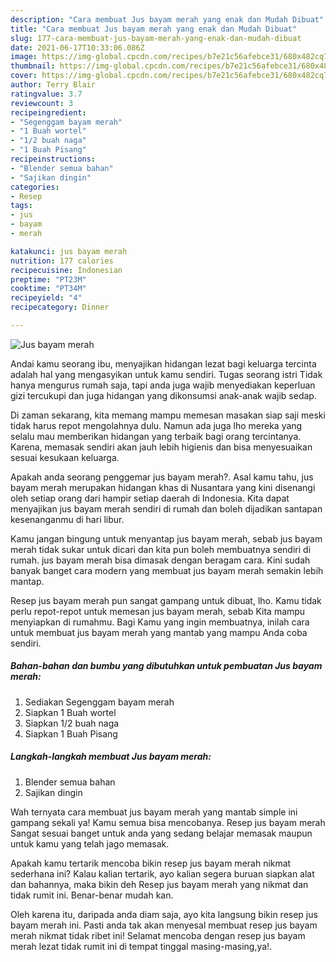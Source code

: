```yaml
---
description: "Cara membuat Jus bayam merah yang enak dan Mudah Dibuat"
title: "Cara membuat Jus bayam merah yang enak dan Mudah Dibuat"
slug: 177-cara-membuat-jus-bayam-merah-yang-enak-dan-mudah-dibuat
date: 2021-06-17T10:33:06.086Z
image: https://img-global.cpcdn.com/recipes/b7e21c56afebce31/680x482cq70/jus-bayam-merah-foto-resep-utama.jpg
thumbnail: https://img-global.cpcdn.com/recipes/b7e21c56afebce31/680x482cq70/jus-bayam-merah-foto-resep-utama.jpg
cover: https://img-global.cpcdn.com/recipes/b7e21c56afebce31/680x482cq70/jus-bayam-merah-foto-resep-utama.jpg
author: Terry Blair
ratingvalue: 3.7
reviewcount: 3
recipeingredient:
- "Segenggam bayam merah"
- "1 Buah wortel"
- "1/2 buah naga"
- "1 Buah Pisang"
recipeinstructions:
- "Blender semua bahan"
- "Sajikan dingin"
categories:
- Resep
tags:
- jus
- bayam
- merah

katakunci: jus bayam merah 
nutrition: 177 calories
recipecuisine: Indonesian
preptime: "PT23M"
cooktime: "PT34M"
recipeyield: "4"
recipecategory: Dinner

---
```



![Jus bayam merah](https://img-global.cpcdn.com/recipes/b7e21c56afebce31/680x482cq70/jus-bayam-merah-foto-resep-utama.jpg)

Andai kamu seorang ibu, menyajikan hidangan lezat bagi keluarga tercinta adalah hal yang mengasyikan untuk kamu sendiri. Tugas seorang istri Tidak hanya mengurus rumah saja, tapi anda juga wajib menyediakan keperluan gizi tercukupi dan juga hidangan yang dikonsumsi anak-anak wajib sedap.

Di zaman  sekarang, kita memang mampu memesan masakan siap saji meski tidak harus repot mengolahnya dulu. Namun ada juga lho mereka yang selalu mau memberikan hidangan yang terbaik bagi orang tercintanya. Karena, memasak sendiri akan jauh lebih higienis dan bisa menyesuaikan sesuai kesukaan keluarga. 



Apakah anda seorang penggemar jus bayam merah?. Asal kamu tahu, jus bayam merah merupakan hidangan khas di Nusantara yang kini disenangi oleh setiap orang dari hampir setiap daerah di Indonesia. Kita dapat menyajikan jus bayam merah sendiri di rumah dan boleh dijadikan santapan kesenanganmu di hari libur.

Kamu jangan bingung untuk menyantap jus bayam merah, sebab jus bayam merah tidak sukar untuk dicari dan kita pun boleh membuatnya sendiri di rumah. jus bayam merah bisa dimasak dengan beragam cara. Kini sudah banyak banget cara modern yang membuat jus bayam merah semakin lebih mantap.

Resep jus bayam merah pun sangat gampang untuk dibuat, lho. Kamu tidak perlu repot-repot untuk memesan jus bayam merah, sebab Kita mampu menyiapkan di rumahmu. Bagi Kamu yang ingin membuatnya, inilah cara untuk membuat jus bayam merah yang mantab yang mampu Anda coba sendiri.

<!--inarticleads1-->

##### Bahan-bahan dan bumbu yang dibutuhkan untuk pembuatan Jus bayam merah:

1. Sediakan Segenggam bayam merah
1. Siapkan 1 Buah wortel
1. Siapkan 1/2 buah naga
1. Siapkan 1 Buah Pisang




<!--inarticleads2-->

##### Langkah-langkah membuat Jus bayam merah:

1. Blender semua bahan
1. Sajikan dingin




Wah ternyata cara membuat jus bayam merah yang mantab simple ini gampang sekali ya! Kamu semua bisa mencobanya. Resep jus bayam merah Sangat sesuai banget untuk anda yang sedang belajar memasak maupun untuk kamu yang telah jago memasak.

Apakah kamu tertarik mencoba bikin resep jus bayam merah nikmat sederhana ini? Kalau kalian tertarik, ayo kalian segera buruan siapkan alat dan bahannya, maka bikin deh Resep jus bayam merah yang nikmat dan tidak rumit ini. Benar-benar mudah kan. 

Oleh karena itu, daripada anda diam saja, ayo kita langsung bikin resep jus bayam merah ini. Pasti anda tak akan menyesal membuat resep jus bayam merah nikmat tidak ribet ini! Selamat mencoba dengan resep jus bayam merah lezat tidak rumit ini di tempat tinggal masing-masing,ya!.


